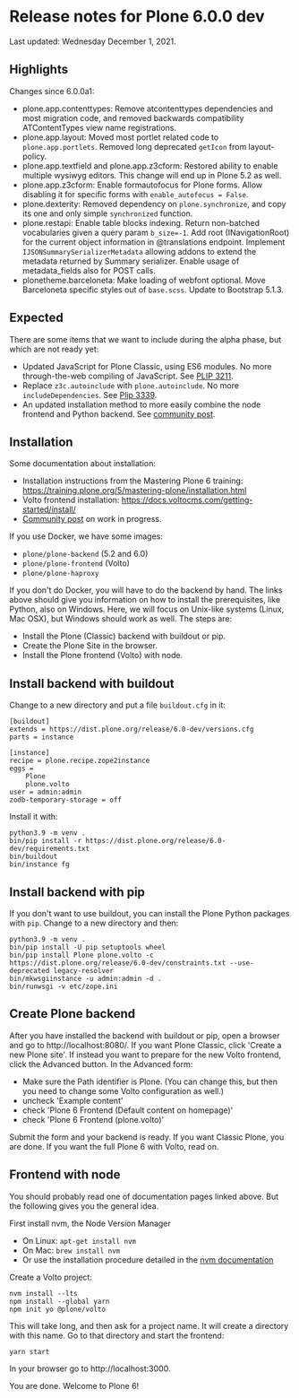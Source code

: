 # Release notes for Plone 6.0.0 dev

Last updated: Wednesday December 1, 2021.

## Highlights

Changes since 6.0.0a1:

- plone.app.contenttypes: Remove atcontenttypes dependencies and most migration code, and removed backwards compatibility ATContentTypes view name registrations.
- plone.app.layout: Moved most portlet related code to `plone.app.portlets`.  Removed long deprecated `getIcon` from layout-policy.
- plone.app.textfield and plone.app.z3cform: Restored ability to enable multiple wysiwyg editors. This change will end up in Plone 5.2 as well.
- plone.app.z3cform: Enable formautofocus for Plone forms. Allow disabling it for specific forms with `enable_autofocus = False`.
- plone.dexterity: Removed dependency on `plone.synchronize`, and copy its one and only simple `synchronized` function.
- plone.restapi: Enable table blocks indexing. Return non-batched vocabularies given a query param `b_size=-1`.  Add root (INavigationRoot) for the current object information in @translations endpoint. Implement `IJSONSummarySerializerMetadata` allowing addons to extend the metadata returned by Summary serializer. Enable usage of metadata_fields also for POST calls.
- plonetheme.barceloneta: Make loading of webfont optional. Move Barceloneta specific styles out of `base.scss`. Update to Bootstrap 5.1.3.


## Expected

There are some items that we want to include during the alpha phase, but which are not ready yet:

- Updated JavaScript for Plone Classic, using ES6 modules.  No more through-the-web compiling of JavaScript. See [PLIP 3211](https://github.com/plone/Products.CMFPlone/issues/3211).
- Replace `z3c.autoinclude` with `plone.autoinclude`.  No more `includeDependencies`.  See [Plip 3339](https://github.com/plone/Products.CMFPlone/issues/3339).
- An updated installation method to more easily combine the node frontend and Python backend. See [community post](https://community.plone.org/t/our-pip-based-development-workflow-for-plone/14562).


## Installation

Some documentation about installation:

- Installation instructions from the Mastering Plone 6 training:
  https://training.plone.org/5/mastering-plone/installation.html
- Volto frontend installation:
  https://docs.voltocms.com/getting-started/install/
- [Community post](https://community.plone.org/t/our-pip-based-development-workflow-for-plone/14562) on work in progress.

If you use Docker, we have some images:

- `plone/plone-backend` (5.2 and 6.0)
- `plone/plone-frontend` (Volto)
- `plone/plone-haproxy`

If you don't do Docker, you will have to do the backend by hand.
The links above should give you information on how to install the prerequisites, like Python, also on Windows.
Here, we will focus on Unix-like systems (Linux, Mac OSX), but Windows should work as well.
The steps are:

* Install the Plone (Classic) backend with buildout or pip.
* Create the Plone Site in the browser.
* Install the Plone frontend (Volto) with node.


## Install backend with buildout

Change to a new directory and put a file `buildout.cfg` in it:

```
[buildout]
extends = https://dist.plone.org/release/6.0-dev/versions.cfg
parts = instance

[instance]
recipe = plone.recipe.zope2instance
eggs =
    Plone
    plone.volto
user = admin:admin
zodb-temporary-storage = off
```

Install it with:

```
python3.9 -m venv .
bin/pip install -r https://dist.plone.org/release/6.0-dev/requirements.txt
bin/buildout
bin/instance fg
```


## Install backend with pip

If you don't want to use buildout, you can install the Plone Python packages with `pip`.
Change to a new directory and then:

```
python3.9 -m venv .
bin/pip install -U pip setuptools wheel
bin/pip install Plone plone.volto -c https://dist.plone.org/release/6.0-dev/constraints.txt --use-deprecated legacy-resolver
bin/mkwsgiinstance -u admin:admin -d .
bin/runwsgi -v etc/zope.ini
```


## Create Plone backend

After you have installed the backend with buildout or pip, open a browser and go to http://localhost:8080/.
If you want Plone Classic, click 'Create a new Plone site'.
If instead you want to prepare for the new Volto frontend, click the Advanced button.
In the Advanced form:

* Make sure the Path identifier is Plone.  (You can change this, but then you need to change some Volto configuration as well.)
* uncheck 'Example content'
* check 'Plone 6 Frontend (Default content on homepage)'
* check 'Plone 6 Frontend (plone.volto)'

Submit the form and your backend is ready.
If you want Classic Plone, you are done.
If you want the full Plone 6 with Volto, read on.


## Frontend with node

You should probably read one of documentation pages linked above.
But the following gives you the general idea.

First install nvm, the Node Version Manager

* On Linux: `apt-get install nvm`
* On Mac: `brew install nvm`
* Or use the installation procedure detailed in the [nvm documentation](https://github.com/nvm-sh/nvm)

Create a Volto project:

```
nvm install --lts
npm install --global yarn
npm init yo @plone/volto
```

This will take long, and then ask for a project name.
It will create a directory with this name.
Go to that directory and start the frontend:

```
yarn start
```

In your browser go to http://localhost:3000.

You are done.  Welcome to Plone 6!
